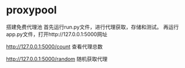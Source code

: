 # proxypool
搭建免费代理池
首先运行run.py文件，进行代理获取，存储和测试。
再运行app.py文件，打开http://127.0.0.1:5000网址

http://127.0.0.1:5000/count   查看代理总数

http://127.0.0.1:5000/random   随机获取代理
